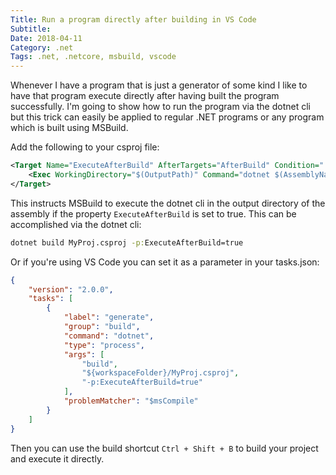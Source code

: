 ```yaml
---
Title: Run a program directly after building in VS Code
Subtitle: 
Date: 2018-04-11
Category: .net 
Tags: .net, .netcore, msbuild, vscode
---
```


Whenever I have a program that is just a generator of some kind I like to have that
program execute directly after having built the program successfully. I'm going to show
how to run the program via the dotnet cli but this trick can easily be applied to regular
.NET programs or any program which is built using MSBuild.

<!--more-->

Add the following to your csproj file:

```xml
<Target Name="ExecuteAfterBuild" AfterTargets="AfterBuild" Condition=" $(ExecuteAfterBuild) == true ">
    <Exec WorkingDirectory="$(OutputPath)" Command="dotnet $(AssemblyName).dll" />
</Target>
```

This instructs MSBuild to execute the dotnet cli in the output directory of the assembly if the property
`ExecuteAfterBuild` is set to true. This can be accomplished via the dotnet cli:

```bat
dotnet build MyProj.csproj -p:ExecuteAfterBuild=true
```

Or if you're using VS Code you can set it as a parameter in your tasks.json:

```json
{
    "version": "2.0.0",
    "tasks": [
        {
            "label": "generate",
            "group": "build",
            "command": "dotnet",
            "type": "process",
            "args": [
                "build",
                "${workspaceFolder}/MyProj.csproj",
                "-p:ExecuteAfterBuild=true"
            ],
            "problemMatcher": "$msCompile"
        }
    ]
}
```
Then you can use the build shortcut `Ctrl + Shift + B` to build your project and
execute it directly.
